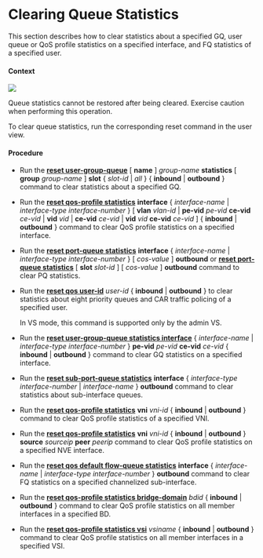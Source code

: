 Clearing Queue Statistics
=========================

This section describes how to clear statistics about a specified GQ, user queue or QoS profile statistics on a specified interface, and FQ statistics of a specified user.

#### Context

![](../../../../public_sys-resources/notice_3.0-en-us.png) 

Queue statistics cannot be restored after being cleared. Exercise caution when performing this operation.

To clear queue statistics, run the corresponding reset command in the user view.


#### Procedure

* Run the [**reset user-group-queue**](cmdqueryname=reset+user-group-queue) [ **name** ] *group-name* **statistics** [ **group** *group-name* ] **slot** { *slot-id* | *all* } { **inbound** | **outbound** } command to clear statistics about a specified GQ.
* Run the [**reset qos-profile statistics**](cmdqueryname=reset+qos-profile+statistics) **interface** { *interface-name* | *interface-type* *interface-number* } [ **vlan** *vlan-id* | **pe-vid** *pe-vid* **ce-vid** *ce-vid* | **vid** *vid* | **ce-vid** *ce-vid* | **vid** *vid* **ce-vid** *ce-vid* ] { **inbound** | **outbound** } command to clear QoS profile statistics on a specified interface.
* Run the [**reset port-queue statistics**](cmdqueryname=reset+port-queue+statistics) **interface** { *interface-name* | *interface-type* *interface-number* } [ *cos-value* ] **outbound** or [**reset port-queue statistics**](cmdqueryname=reset+port-queue+statistics) [ **slot** *slot-id* ] [ *cos-value* ] **outbound** command to clear PQ statistics.
* Run the [**reset qos user-id**](cmdqueryname=reset+qos+user-id) *user-id* { **inbound** | **outbound** } to clear statistics about eight priority queues and CAR traffic policing of a specified user.
  
  
  
  In VS mode, this command is supported only by the admin VS.
* Run the [**reset user-group-queue statistics interface**](cmdqueryname=reset+user-group-queue+statistics+interface) { *interface-name* | *interface-type* *interface-number* } **pe-vid** *pe-vid* **ce-vid** *ce-vid* { **inbound** | **outbound** } command to clear GQ statistics on a specified interface.
* Run the [**reset sub-port-queue statistics**](cmdqueryname=reset+sub-port-queue+statistics) **interface** { *interface-type* *interface-number* | *interface-name* } **outbound** command to clear statistics about sub-interface queues.
* Run the [**reset qos-profile statistics**](cmdqueryname=reset+qos-profile+statistics) **vni** *vni-id* { **inbound** | **outbound** } command to clear QoS profile statistics of a specified VNI.
* Run the [**reset qos-profile statistics**](cmdqueryname=reset+qos-profile+statistics) **vni** *vni-id* { **inbound** | **outbound** } **source** *sourceip* **peer** *peerip* command to clear QoS profile statistics on a specified NVE interface.
* Run the [**reset qos default flow-queue statistics**](cmdqueryname=reset+qos+default+flow-queue+statistics) **interface** { *interface-name* | *interface-type* *interface-number* } **outbound** command to clear FQ statistics on a specified channelized sub-interface.
* Run the [**reset qos-profile statistics bridge-domain**](cmdqueryname=reset+qos-profile+statistics+bridge-domain) *bdid* { **inbound** | **outbound** } command to clear QoS profile statistics on all member interfaces in a specified BD.
* Run the [**reset qos-profile statistics vsi**](cmdqueryname=reset+qos-profile+statistics+vsi) *vsiname* { **inbound** | **outbound** } command to clear QoS profile statistics on all member interfaces in a specified VSI.